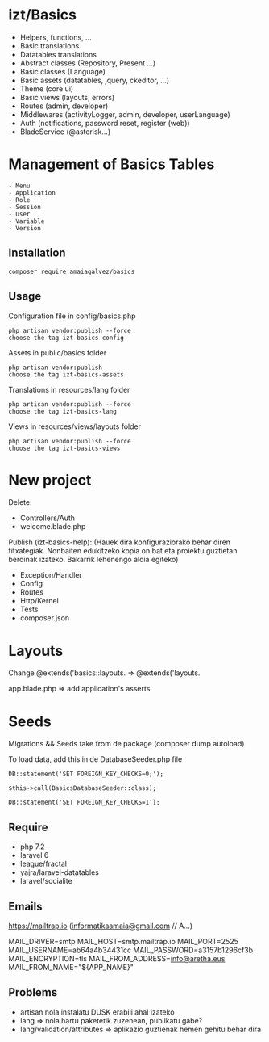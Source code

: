 # izt/Basics

- Helpers, functions, ...
- Basic translations
- Datatables translations
- Abstract classes (Repository, Present ...)
- Basic classes (Language)
- Basic assets (datatables, jquery, ckeditor, ...)
- Theme (core ui)
- Basic views (layouts, errors)
- Routes (admin, developer)
- Middlewares (activityLogger, admin, developer, userLanguage)
- Auth (notifications, password reset, register (web))
- BladeService (@asterisk...)

Management of Basics Tables
===========================
    - Menu
    - Application    
    - Role
    - Session
    - User
    - Variable
    - Version
    
## Installation

```
composer require amaiagalvez/basics
```

## Usage

Configuration file in config/basics.php

```
php artisan vendor:publish --force   
choose the tag izt-basics-config
```

Assets in public/basics folder
```
php artisan vendor:publish   
choose the tag izt-basics-assets
```

Translations in resources/lang folder 
```
php artisan vendor:publish --force   
choose the tag izt-basics-lang
```
Views in resources/views/layouts folder
```
php artisan vendor:publish --force   
choose the tag izt-basics-views
```

New project 
===========

Delete:
- Controllers/Auth
- welcome.blade.php

Publish (izt-basics-help):
(Hauek dira konfiguraziorako behar diren fitxategiak. Nonbaiten edukitzeko kopia on bat eta proiektu guztietan berdinak izateko. Bakarrik lehenengo aldia egiteko)
- Exception/Handler
- Config
- Routes
- Http/Kernel
- Tests
- composer.json

Layouts 
=======

Change @extends('basics::layouts. => @extends('layouts.

app.blade.php => add application's asserts

Seeds 
=====
Migrations && Seeds take from de package (composer dump autoload)

To load data, add this in de DatabaseSeeder.php file
```
DB::statement('SET FOREIGN_KEY_CHECKS=0;');

$this->call(BasicsDatabaseSeeder::class);

DB::statement('SET FOREIGN_KEY_CHECKS=1');

```     
     
## Require

- php 7.2
- laravel 6
- league/fractal
- yajra/laravel-datatables
- laravel/socialite

## Emails 

https://mailtrap.io (informatikaamaia@gmail.com // A...)

MAIL_DRIVER=smtp
MAIL_HOST=smtp.mailtrap.io
MAIL_PORT=2525
MAIL_USERNAME=ab64a4b34431cc
MAIL_PASSWORD=a3157b1296cf3b
MAIL_ENCRYPTION=tls
MAIL_FROM_ADDRESS=info@aretha.eus
MAIL_FROM_NAME="${APP_NAME}"

## Problems
 
- artisan nola instalatu DUSK erabili ahal izateko    
- lang => nola hartu paketetik zuzenean, publikatu gabe?
- lang/validation/attributes => aplikazio guztienak hemen gehitu behar dira
